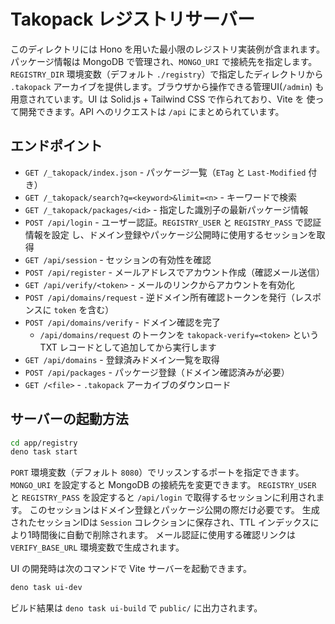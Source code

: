 # Takopack レジストリサーバー

このディレクトリには Hono を用いた最小限のレジストリ実装例が含まれます。
パッケージ情報は MongoDB で管理され、`MONGO_URI` で接続先を指定します。
`REGISTRY_DIR` 環境変数（デフォルト `./registry`）で指定したディレクトリから
`.takopack` アーカイブを提供します。ブラウザから操作できる管理UI(`/admin`)
も用意されています。UI は Solid.js + Tailwind CSS で作られており、Vite を
使って開発できます。API へのリクエストは `/api` にまとめられています。

## エンドポイント

- `GET /_takopack/index.json` - パッケージ一覧（`ETag` と `Last-Modified` 付き）
- `GET /_takopack/search?q=<keyword>&limit=<n>` - キーワードで検索
- `GET /_takopack/packages/<id>` - 指定した識別子の最新パッケージ情報
- `POST /api/login` - ユーザー認証。`REGISTRY_USER` と `REGISTRY_PASS`
  で認証情報を設定 し、ドメイン登録やパッケージ公開時に使用するセッションを取得
- `GET /api/session` - セッションの有効性を確認
- `POST /api/register` - メールアドレスでアカウント作成（確認メール送信）
- `GET /api/verify/<token>` - メールのリンクからアカウントを有効化
- `POST /api/domains/request` - 逆ドメイン所有確認トークンを発行（レスポンスに
  `token` を含む）
- `POST /api/domains/verify` - ドメイン確認を完了
  - `/api/domains/request` のトークンを `takopack-verify=<token>` という TXT
    レコードとして追加してから実行します
- `GET /api/domains` - 登録済みドメイン一覧を取得
- `POST /api/packages` - パッケージ登録（ドメイン確認済みが必要）
- `GET /<file>` - `.takopack` アーカイブのダウンロード

## サーバーの起動方法

```bash
cd app/registry
deno task start
```

`PORT` 環境変数（デフォルト `8080`）でリッスンするポートを指定できます。
`MONGO_URI` を設定すると MongoDB の接続先を変更できます。 `REGISTRY_USER` と
`REGISTRY_PASS` を設定すると `/api/login` で取得するセッションに利用されます。
このセッションはドメイン登録とパッケージ公開の際だけ必要です。
生成されたセッションIDは `Session` コレクションに保存され、TTL インデックスに
より1時間後に自動で削除されます。 メール認証に使用する確認リンクは
`VERIFY_BASE_URL` 環境変数で生成されます。

UI の開発時は次のコマンドで Vite サーバーを起動できます。

```bash
deno task ui-dev
```

ビルド結果は `deno task ui-build` で `public/` に出力されます。
